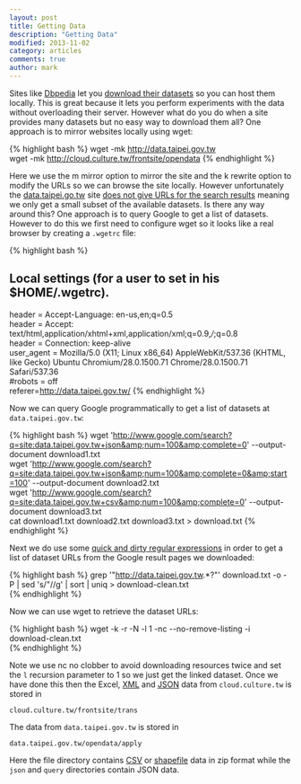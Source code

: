 ```yaml
---
layout: post
title: Getting Data
description: "Getting Data"
modified: 2013-11-02
category: articles
comments: true
author: mark
---
```


Sites like [Dbpedia](http://www.dbpedia.org/) let you [download their datasets](http://wiki.dbpedia.org/Downloads39) so you can host them locally. This is great because it lets you perform experiments with the data without overloading their server. However what do you do when a site provides many datasets but no easy way to download them all?
One approach is to mirror websites locally using wget: 

{% highlight bash %}
wget -mk http://data.taipei.gov.tw  
wget -mk http://cloud.culture.tw/frontsite/opendata
{% endhighlight %}  

Here we use the m mirror option to mirror the site and the k rewrite option to modify the URLs so we can browse the site locally. However unfortunately the [data.taipei.go.tw](http://data.taipei.go.tw) site [does not give URLs for the search results](http://www.w3.org/DesignIssues/Axioms.html) meaning we only get a small subset of the available datasets. Is there any way around this? One approach is to query Google to get a list of datasets. However to do this we first need to configure wget so it looks like a real browser by creating a `.wgetrc` file: 

{% highlight bash %}
## Local settings (for a user to set in his $HOME/.wgetrc).  
header = Accept-Language: en-us,en;q=0.5  
header = Accept: text/html,application/xhtml+xml,application/xml;q=0.9,*/*;q=0.8  
header = Connection: keep-alive  
user_agent = Mozilla/5.0 (X11; Linux x86_64) AppleWebKit/537.36 (KHTML, like Gecko) 
    Ubuntu Chromium/28.0.1500.71 Chrome/28.0.1500.71 Safari/537.36  
#robots = off  
referer=http://data.taipei.gov.tw/
{% endhighlight %}  

Now we can query Google programmatically to get a list of datasets at `data.taipei.gov.tw`: 

{% highlight bash %}
wget 'http://www.google.com/search?q=site:data.taipei.gov.tw+json&amp;num=100&amp;complete=0' --output-document download1.txt  
wget 'http://www.google.com/search?q=site:data.taipei.gov.tw+json&amp;num=100&amp;complete=0&amp;start=100' --output-document download2.txt  
wget 'http://www.google.com/search?q=site:data.taipei.gov.tw+csv&amp;num=100&amp;complete=0' --output-document download3.txt  
cat download1.txt download2.txt download3.txt > download.txt
{% endhighlight %}   

Next we do use some [quick and dirty regular expressions](http://www.codinghorror.com/blog/2009/11/parsing-html-the-cthulhu-way.html) in order to get a list of dataset URLs from the Google result pages we downloaded: 

{% highlight bash %}
grep '"http://data.taipei.gov.tw.*?"' download.txt -o -P | sed 's/"//g' | sort | uniq > download-clean.txt  
{% endhighlight %}

Now we can use wget to retrieve the dataset URLs: 

{% highlight bash %}
wget -k -r -N -l 1 -nc --no-remove-listing -i download-clean.txt   
{% endhighlight %}

Note we use nc no clobber to avoid downloading resources twice and set the `l` recursion parameter to 1 so we just get the linked dataset. Once we have done this then the Excel, [XML](http://en.wikipedia.org/wiki/XML) and [JSON](http://en.wikipedia.org/wiki/JSON) data from `cloud.culture.tw`  is stored in
 
    cloud.culture.tw/frontsite/trans

The data from `data.taipei.gov.tw` is stored in

    data.taipei.gov.tw/opendata/apply 

Here the file directory contains [CSV](http://en.wikipedia.org/wiki/Comma-separated_values) or [shapefile](http://en.wikipedia.org/wiki/Shapefile) data in zip format while the `json` and `query` directories contain JSON data.


